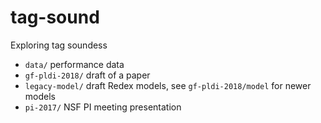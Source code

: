 tag-sound
===

Exploring tag soundess

- `data/` performance data
- `gf-pldi-2018/` draft of a paper
- `legacy-model/` draft Redex models, see `gf-pldi-2018/model` for newer models
- `pi-2017/` NSF PI meeting presentation
